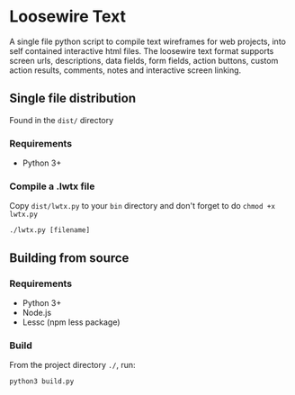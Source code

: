 # Loosewire Text

A single file python script to compile text wireframes for web projects, into 
self contained interactive html files. The loosewire text format supports 
screen urls, descriptions, data fields, form fields, action buttons, custom
action results, comments, notes and interactive screen linking.

## Single file distribution
Found in the `dist/` directory
### Requirements
* Python 3+

### Compile a .lwtx file
Copy `dist/lwtx.py` to your `bin` directory and don't forget to do `chmod +x lwtx.py`

    ./lwtx.py [filename]

## Building from source
### Requirements
* Python 3+
* Node.js
* Lessc (npm less package)

### Build
From the project directory `./`, run:

    python3 build.py


